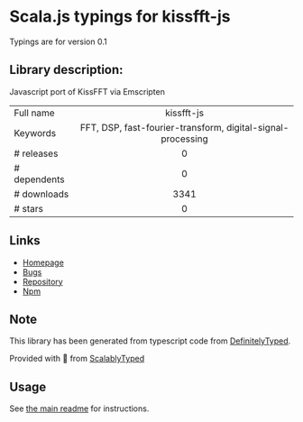
# Scala.js typings for kissfft-js

Typings are for version 0.1

## Library description:
Javascript port of KissFFT via Emscripten

|                    |                 |
| ------------------ | :-------------: |
| Full name          | kissfft-js |
| Keywords           | FFT, DSP, fast-fourier-transform, digital-signal-processing |
| # releases         | 0 |
| # dependents       | 0 |
| # downloads        | 3341 |
| # stars            | 0 |

## Links
- [Homepage](https://github.com/j-funk/kissfft-js#readme)
- [Bugs](https://github.com/j-funk/kissfft-js/issues)
- [Repository](https://github.com/j-funk/kissfft-js)
- [Npm](https://www.npmjs.com/package/kissfft-js)
    


## Note
This library has been generated from typescript code from [DefinitelyTyped](https://definitelytyped.org).

Provided with :purple_heart: from [ScalablyTyped](https://github.com/oyvindberg/ScalablyTyped)

## Usage
See [the main readme](../../readme.md) for instructions.


